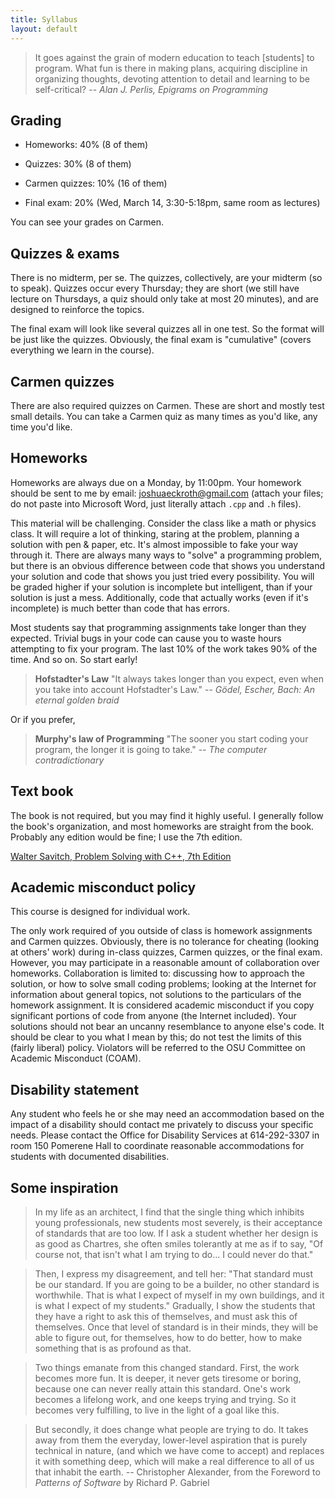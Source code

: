 ```yaml
---
title: Syllabus
layout: default
---
```


> It goes against the grain of modern education to teach [students] to
> program. What fun is there in making plans, acquiring discipline in
> organizing thoughts, devoting attention to detail and learning to be
> self-critical? -- *Alan J. Perlis, Epigrams on Programming*

## Grading

- Homeworks: 40% (8 of them)

- Quizzes: 30% (8 of them)

- Carmen quizzes: 10% (16 of them)

- Final exam: 20% (Wed, March 14, 3:30-5:18pm, same room as lectures)

You can see your grades on Carmen.

## Quizzes & exams

There is no midterm, per se. The quizzes, collectively, are your
midterm (so to speak). Quizzes occur every Thursday; they are short
(we still have lecture on Thursdays, a quiz should only take at most
20 minutes), and are designed to reinforce the topics.

The final exam will look like several quizzes all in one test. So the
format will be just like the quizzes. Obviously, the final exam is
"cumulative" (covers everything we learn in the course).

## Carmen quizzes

There are also required quizzes on Carmen. These are short and mostly
test small details. You can take a Carmen quiz as many times as you'd
like, any time you'd like.

## Homeworks

Homeworks are always due on a Monday, by 11:00pm. Your homework
should be sent to me by email:
[joshuaeckroth@gmail.com](mailto:joshuaeckroth@gmail.com) (attach your
files; do not paste into Microsoft Word, just literally attach `.cpp`
and `.h` files).

This material will be challenging. Consider the class like a math or
physics class. It will require a lot of thinking, staring at the
problem, planning a solution with pen & paper, etc. It's almost
impossible to fake your way through it. There are always many ways to
"solve" a programming problem, but there is an obvious difference
between code that shows you understand your solution and code that
shows you just tried every possibility. You will be graded higher if
your solution is incomplete but intelligent, than if your solution is
just a mess. Additionally, code that actually works (even if it's
incomplete) is much better than code that has errors.

Most students say that programming assignments take longer than they
expected. Trivial bugs in your code can cause you to waste hours
attempting to fix your program. The last 10% of the work takes 90% of
the time. And so on. So start early!

> **Hofstadter's Law** "It always takes longer than you expect, even when you
> take into account Hofstadter's Law." --
> *G&ouml;del, Escher, Bach: An eternal golden braid*

Or if you prefer,

> **Murphy's law of Programming** "The sooner you start coding your program,
> the longer it is going to take." -- *The computer contradictionary*

## Text book

The book is not required, but you may find it highly useful. I
generally follow the book's organization, and most homeworks are
straight from the book.  Probably any edition would be fine; I use the
7th edition.

[Walter Savitch, Problem Solving with C++, 7th Edition](http://www.amazon.com/Problem-Solving-7th-Walter-Savitch/dp/0321531345/ref=pd_sim_b_4)

## Academic misconduct policy

This course is designed for individual work.

The only work required of you outside of class is homework assignments
and Carmen quizzes. Obviously, there is no tolerance for cheating
(looking at others' work) during in-class quizzes, Carmen quizzes, or
the final exam. However, you may participate in a reasonable amount of
collaboration over homeworks. Collaboration is limited to: discussing
how to approach the solution, or how to solve small coding problems;
looking at the Internet for information about general topics, not
solutions to the particulars of the homework assignment. It is
considered academic misconduct if you copy significant portions of
code from anyone (the Internet included). Your solutions should not
bear an uncanny resemblance to anyone else's code. It should be clear
to you what I mean by this; do not test the limits of this (fairly
liberal) policy. Violators will be referred to the OSU Committee on
Academic Misconduct (COAM).

## Disability statement

Any student who feels he or she may need an accommodation based on the
impact of a disability should contact me privately to discuss your
specific needs. Please contact the Office for Disability Services at
614-292-3307 in room 150 Pomerene Hall to coordinate reasonable
accommodations for students with documented disabilities.

## Some inspiration

> In my life as an architect, I find that the single thing which
> inhibits young professionals, new students most severely, is their
> acceptance of standards that are too low. If I ask a student whether
> her design is as good as Chartres, she often smiles tolerantly at me
> as if to say, "Of course not, that isn't what I am trying to
> do... I could never do that."

> Then, I express my disagreement, and tell her: "That standard must
> be our standard. If you are going to be a builder, no other standard
> is worthwhile. That is what I expect of myself in my own buildings,
> and it is what I expect of my students." Gradually, I show the
> students that they have a right to ask this of themselves, and
> must ask this of themselves. Once that level of standard is in their
> minds, they will be able to figure out, for themselves, how to do
> better, how to make something that is as profound as that.

> Two things emanate from this changed standard. First, the work
> becomes more fun. It is deeper, it never gets tiresome or boring,
> because one can never really attain this standard. One's work
> becomes a lifelong work, and one keeps trying and trying. So it
> becomes very fulfilling, to live in the light of a goal like this.

> But secondly, it does change what people are trying to do. It takes
> away from them the everyday, lower-level aspiration that is purely
> technical in nature, (and which we have come to accept) and replaces
> it with something deep, which will make a real difference to all of
> us that inhabit the earth. -- Christopher Alexander, from the
> Foreword to *Patterns of Software* by Richard P. Gabriel
